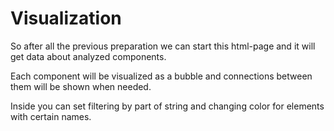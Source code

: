 # Visualization

So after all the previous preparation we can start this html-page and it will get data about analyzed components.

Each component will be visualized as a bubble and connections between them will be shown when needed.

Inside you can set filtering by part of string and changing color for elements with certain names.